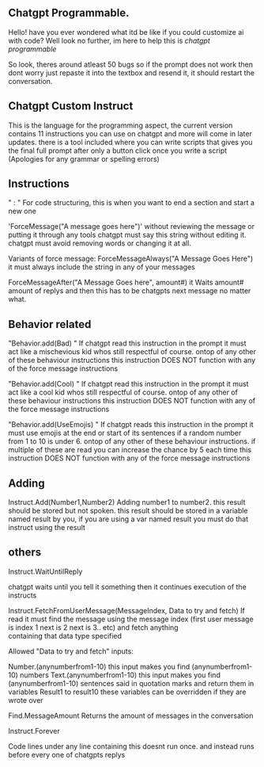 ## Chatgpt Programmable.

Hello! have you ever wondered what itd be like if you could customize ai with code?
Well look no further, im here to help this is _chatgpt programmable_ 

So look, theres around atleast 50 bugs so if the prompt does not work then dont worry just repaste it into the textbox and resend it, it should restart the conversation.
## Chatgpt Custom Instruct
This is the language for the programming aspect, the current version contains 11 instructions you can use on chatgpt and more will come in later updates. there is a tool included where you can write scripts that gives you the final full prompt after only  a button click once you write a script
(Apologies for any grammar or spelling errors)

## Instructions
" : "
For code structuring, this is when you want to end a section and start a new one

'ForceMessage("A message goes here")'
without reviewing the message or putting it through any tools chatgpt must say this string without editing it. chatgpt must avoid removing words or changing it at all.

Variants of force message:
ForceMessageAlways("A Message Goes Here")
it must always include the string in any of your messages

ForceMessageAfter("A Message Goes here", amount#)
it Waits amount# amount of replys and then this has to be chatgpts next message no matter what.

## Behavior related

"Behavior.add(Bad) "
If chatgpt read this instruction in the prompt it must act like a mischevious kid whos still respectful of course. ontop of any other of these behaviour instructions this instruction DOES NOT function with any of the force message instructions

"Behavior.add(Cool) "
If chatgpt read this instruction in the prompt it must act like a cool kid whos still respectful of course. ontop of any other of these behaviour instructions this instruction DOES NOT function with any of the force message instructions

"Behavior.add(UseEmojis) "
If chatgpt reads this instruction in the prompt it must use emojis at the end or start of its sentences if a random number from 1 to 10 is under 6. ontop of any other of these behaviour instructions. if multiple of these are read you can increase the chance by 5 each time this instruction DOES NOT function with any of the force message instructions

## Adding
Instruct.Add(Number1,Number2)
Adding number1 to number2. this result should be stored but not spoken. this result should be stored in a variable named result by you, if you are using a var named result you must do that instruct using the result

## others

Instruct.WaitUntilReply

chatgpt waits until you tell it something then it continues execution of the instructs

Instruct.FetchFromUserMessage(MessageIndex, Data to try and fetch)
If read it must find the message  using the message index (first user message is index 1 next is 2 next is 3.. etc) and fetch anything       
     containing that data type specified

  Allowed "Data to try and fetch" inputs:

Number.(anynumberfrom1-10)
  this input makes you find (anynumberfrom1-10) numbers
Text.(anynumberfrom1-10)
  this input makes you find (anynumberfrom1-10) sentences said in quotation marks
  and return them in variables Result1 to result10 these variables can be overridden if they are wrote over

Find.MessageAmount
Returns the amount of messages in the conversation

Instruct.Forever

Code lines under any line containing this doesnt run once. and instead runs before every one of chatgpts replys
